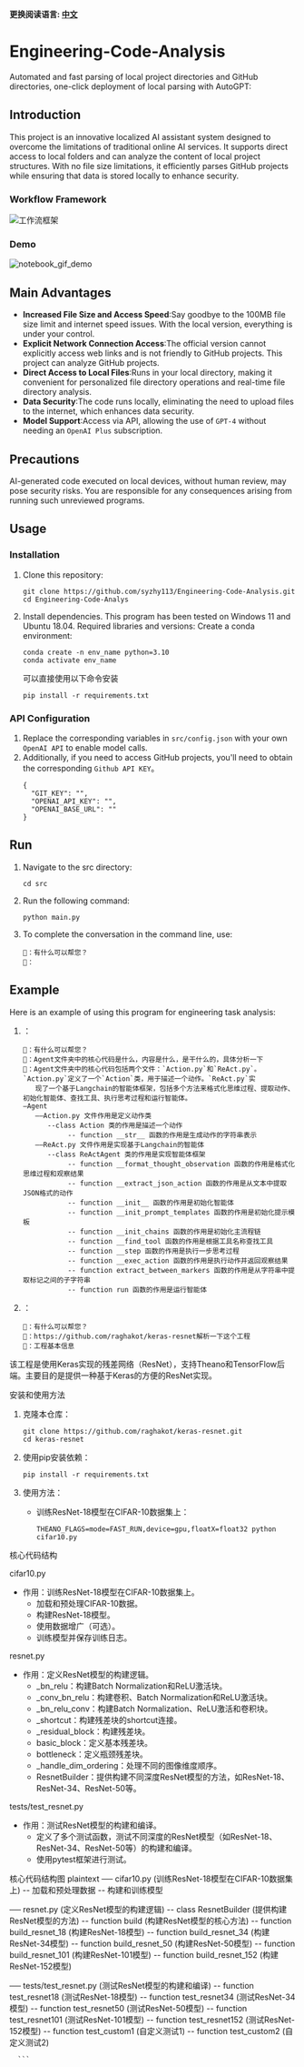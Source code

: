 **更换阅读语言: [中文](README_CN.md)**

# Engineering-Code-Analysis
Automated and fast parsing of local project directories and GitHub directories, one-click deployment of local parsing with AutoGPT:

## Introduction

This project is an innovative localized AI assistant system designed to overcome the limitations of traditional online AI services. It supports direct access to local folders and can analyze the content of local project structures. With no file size limitations, it efficiently parses GitHub projects while ensuring that data is stored locally to enhance security.

### Workflow Framework
![工作流框架](image/image.png)

### Demo
![notebook_gif_demo](image/1.gif)

## Main Advantages

- **Increased File Size and Access Speed**:Say goodbye to the 100MB file size limit and internet speed issues. With the local version, everything is under your control.
- **Explicit Network Connection Access**:The official version cannot explicitly access web links and is not friendly to GitHub projects. This project can analyze GitHub projects.
- **Direct Access to Local Files**:Runs in your local directory, making it convenient for personalized file directory operations and real-time file directory analysis.
-  **Data Security**:The code runs locally, eliminating the need to upload files to the internet, which enhances data security.
-  **Model Support**:Access via API, allowing the use of ```GPT-4``` without needing an ```OpenAI Plus``` subscription.

## Precautions
AI-generated code executed on local devices, without human review, may pose security risks. You are responsible for any consequences arising from running such unreviewed programs.

## Usage

### Installation

1. Clone this repository:
   ```shell
   git clone https://github.com/syzhy113/Engineering-Code-Analysis.git
   cd Engineering-Code-Analys
   ```

2. Install dependencies. This program has been tested on Windows 11 and Ubuntu 18.04. Required libraries and versions:
   Create a conda environment:
      ```shell
   conda create -n env_name python=3.10
   conda activate env_name
   ```
   可以直接使用以下命令安装
   ```shell
   pip install -r requirements.txt
   ```

### API Configuration
1. Replace the corresponding variables in ```src/config.json``` with your own ```OpenAI API``` to enable model calls.<br>
2. Additionally, if you need to access GitHub projects, you'll need to obtain the corresponding ```Github API KEY```。
   ```shell
   {
     "GIT_KEY": "",
     "OPENAI_API_KEY": "",
     "OPENAI_BASE_URL": ""
   }
   ```

## Run

1. Navigate to the src directory:
   ```shell
   cd src
   ```

2. Run the following command:
   ```shell
   python main.py
   ```

3. To complete the conversation in the command line, use:
   ```shell
   🤖：有什么可以帮您？
   👨：
   ```


## Example

Here is an example of using this program for engineering task analysis:

1. ：
   ```shell
   🤖：有什么可以帮您？
   👨：Agent文件夹中的核心代码是什么，内容是什么，是干什么的，具体分析一下
   🤖：Agent文件夹中的核心代码包括两个文件：`Action.py`和`ReAct.py`。`Action.py`定义了一个`Action`类，用于描述一个动作。`ReAct.py`实
      现了一个基于Langchain的智能体框架，包括多个方法来格式化思维过程、提取动作、初始化智能体、查找工具、执行思考过程和运行智能体。
   —Agent
      ——Action.py 文件作用是定义动作类
         --class Action 类的作用是描述一个动作
              -- function __str__ 函数的作用是生成动作的字符串表示
      ——ReAct.py 文件作用是实现基于Langchain的智能体
         --class ReActAgent 类的作用是实现智能体框架
              -- function __format_thought_observation 函数的作用是格式化思维过程和观察结果
              -- function __extract_json_action 函数的作用是从文本中提取JSON格式的动作
              -- function __init__ 函数的作用是初始化智能体
              -- function __init_prompt_templates 函数的作用是初始化提示模板
              -- function __init_chains 函数的作用是初始化主流程链
              -- function __find_tool 函数的作用是根据工具名称查找工具
              -- function __step 函数的作用是执行一步思考过程
              -- function __exec_action 函数的作用是执行动作并返回观察结果
              -- function extract_between_markers 函数的作用是从字符串中提取标记之间的子字符串
              -- function run 函数的作用是运行智能体
      ```
2. ：
   ```shell
   🤖：有什么可以帮您？
   👨：https://github.com/raghakot/keras-resnet解析一下这个工程
   🤖：工程基本信息
该工程是使用Keras实现的残差网络（ResNet），支持Theano和TensorFlow后端。主要目的是提供一种基于Keras的方便的ResNet实现。

安装和使用方法
1. 克隆本仓库：
   ```shell
   git clone https://github.com/raghakot/keras-resnet.git
   cd keras-resnet
   ```

2. 使用pip安装依赖：
   ```shell
   pip install -r requirements.txt
   ```

3. 使用方法：
   - 训练ResNet-18模型在CIFAR-10数据集上：
     ```shell
     THEANO_FLAGS=mode=FAST_RUN,device=gpu,floatX=float32 python cifar10.py
     ```

核心代码结构

cifar10.py
- 作用：训练ResNet-18模型在CIFAR-10数据集上。
  - 加载和预处理CIFAR-10数据。
  - 构建ResNet-18模型。
  - 使用数据增广（可选）。
  - 训练模型并保存训练日志。

resnet.py
- 作用：定义ResNet模型的构建逻辑。
  - _bn_relu：构建Batch Normalization和ReLU激活块。
  - _conv_bn_relu：构建卷积、Batch Normalization和ReLU激活块。
  - _bn_relu_conv：构建Batch Normalization、ReLU激活和卷积块。
  - _shortcut：构建残差块的shortcut连接。
  - _residual_block：构建残差块。
  - basic_block：定义基本残差块。
  - bottleneck：定义瓶颈残差块。
  - _handle_dim_ordering：处理不同的图像维度顺序。
  - ResnetBuilder：提供构建不同深度ResNet模型的方法，如ResNet-18、ResNet-34、ResNet-50等。

tests/test_resnet.py
- 作用：测试ResNet模型的构建和编译。
  - 定义了多个测试函数，测试不同深度的ResNet模型（如ResNet-18、ResNet-34、ResNet-50等）的构建和编译。
  - 使用pytest框架进行测试。

核心代码结构图
plaintext
── cifar10.py (训练ResNet-18模型在CIFAR-10数据集上)
    -- 加载和预处理数据
    -- 构建和训练模型

── resnet.py (定义ResNet模型的构建逻辑)
    -- class ResnetBuilder (提供构建ResNet模型的方法)
        -- function build (构建ResNet模型的核心方法)
        -- function build_resnet_18 (构建ResNet-18模型)
        -- function build_resnet_34 (构建ResNet-34模型)
        -- function build_resnet_50 (构建ResNet-50模型)
        -- function build_resnet_101 (构建ResNet-101模型)
        -- function build_resnet_152 (构建ResNet-152模型)

── tests/test_resnet.py (测试ResNet模型的构建和编译)
    -- function test_resnet18 (测试ResNet-18模型)
    -- function test_resnet34 (测试ResNet-34模型)
    -- function test_resnet50 (测试ResNet-50模型)
    -- function test_resnet101 (测试ResNet-101模型)
    -- function test_resnet152 (测试ResNet-152模型)
    -- function test_custom1 (自定义测试1)
    -- function test_custom2 (自定义测试2)

      ```


